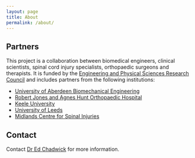 ```yaml
---
layout: page
title: About
permalink: /about/
---
```


## Partners

This project is a collaboration between biomedical engineers, clinical scientists, spinal cord injury specialists, orthopaedic surgeons and therapists. It is funded by the [Engineering and Physical Sciences Research Council](https://epsrc.ukri.org/) and includes partners from the following institutions:

- [University of Aberdeen Biomechanical Engineering](https://www.abdn.ac.uk/engineering/research/applied-dynamics-124.php)
- [Robert Jones and Agnes Hunt Orthopaedic Hospital](https://www.rjah.nhs.uk/orlau)
- [Keele University](https://www.keele.ac.uk/pharmacy-bioengineering/research/healthcaretechnologies/rehabilitation/)
- [University of Leeds](https://medicinehealth.leeds.ac.uk/homepage/158/leeds_institute_of_rheumatic_and_musculoskeletal_medicine)
- [Midlands Centre for Spinal Injuries](https://www.rjah.nhs.uk/Our-Services/Spinal-injuries-Unit.aspx)

## Contact

Contact [Dr Ed Chadwick](https://www.abdn.ac.uk/engineering/people/profiles/edward.chadwick) for more information.